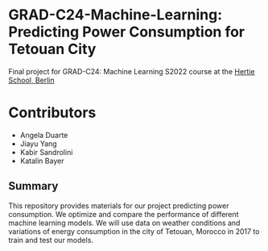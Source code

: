 # GRAD-C24-Machine-Learning: Predicting Power Consumption for Tetouan City
Final project for GRAD-C24: Machine Learning S2022 course at the [Hertie School, Berlin](https://www.hertie-school.org/en/)

# Contributors
- Angela Duarte
- Jiayu Yang
- Kabir Sandrolini
- Katalin Bayer

## Summary
This repository provides materials for our project predicting power consumption. We optimize and compare the performance of different machine learning models. We will use data on weather conditions and variations of energy consumption in the city of Tetouan, Morocco in 2017 to train and test our models.
